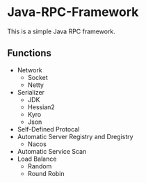 # Java-RPC-Framework

This is a simple Java RPC framework.

## Functions

* Network
  * Socket
  * Netty
* Serializer
  * JDK
  * Hessian2
  * Kyro
  * Json
* Self-Defined Protocal
* Automatic Server Registry and Dregistry
  * Nacos
* Automatic Service Scan
* Load Balance
  * Random
  * Round Robin
